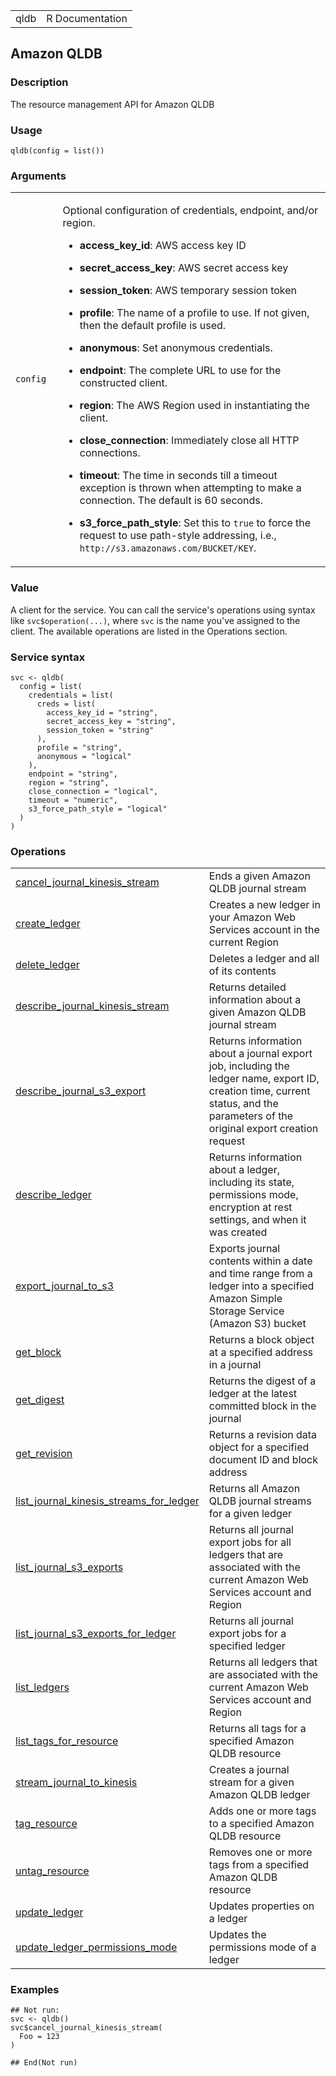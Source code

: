 <table style="width: 100%;">
<tbody>
<tr class="odd">
<td>qldb</td>
<td style="text-align: right;">R Documentation</td>
</tr>
</tbody>
</table>

## Amazon QLDB

### Description

The resource management API for Amazon QLDB

### Usage

    qldb(config = list())

### Arguments

<table>
<colgroup>
<col style="width: 15%" />
<col style="width: 85%" />
</colgroup>
<tbody>
<tr class="odd">
<td><code id="qldb_:_config">config</code></td>
<td><p>Optional configuration of credentials, endpoint, and/or
region.</p>
<ul>
<li><p><strong>access_key_id</strong>: AWS access key ID</p></li>
<li><p><strong>secret_access_key</strong>: AWS secret access
key</p></li>
<li><p><strong>session_token</strong>: AWS temporary session
token</p></li>
<li><p><strong>profile</strong>: The name of a profile to use. If not
given, then the default profile is used.</p></li>
<li><p><strong>anonymous</strong>: Set anonymous credentials.</p></li>
<li><p><strong>endpoint</strong>: The complete URL to use for the
constructed client.</p></li>
<li><p><strong>region</strong>: The AWS Region used in instantiating the
client.</p></li>
<li><p><strong>close_connection</strong>: Immediately close all HTTP
connections.</p></li>
<li><p><strong>timeout</strong>: The time in seconds till a timeout
exception is thrown when attempting to make a connection. The default is
60 seconds.</p></li>
<li><p><strong>s3_force_path_style</strong>: Set this to
<code>true</code> to force the request to use path-style addressing,
i.e., <code
style="white-space: pre;">⁠http://s3.amazonaws.com/BUCKET/KEY⁠</code>.</p></li>
</ul></td>
</tr>
</tbody>
</table>

### Value

A client for the service. You can call the service's operations using
syntax like `svc$operation(...)`, where `svc` is the name you've
assigned to the client. The available operations are listed in the
Operations section.

### Service syntax

    svc <- qldb(
      config = list(
        credentials = list(
          creds = list(
            access_key_id = "string",
            secret_access_key = "string",
            session_token = "string"
          ),
          profile = "string",
          anonymous = "logical"
        ),
        endpoint = "string",
        region = "string",
        close_connection = "logical",
        timeout = "numeric",
        s3_force_path_style = "logical"
      )
    )

### Operations

<table>
<tbody>
<tr class="odd">
<td style="text-align: left;"><a href="../qldb_cancel_journal_kinesis_stream/"> cancel_journal_kinesis_stream </a></td>
<td style="text-align: left;">Ends a given Amazon QLDB journal
stream</td>
</tr>
<tr class="even">
<td style="text-align: left;"><a href="../qldb_create_ledger/"> create_ledger </a></td>
<td style="text-align: left;">Creates a new ledger in your Amazon Web
Services account in the current Region</td>
</tr>
<tr class="odd">
<td style="text-align: left;"><a href="../qldb_delete_ledger/"> delete_ledger </a></td>
<td style="text-align: left;">Deletes a ledger and all of its
contents</td>
</tr>
<tr class="even">
<td style="text-align: left;"><a href="../qldb_describe_journal_kinesis_stream/"> describe_journal_kinesis_stream </a></td>
<td style="text-align: left;">Returns detailed information about a given
Amazon QLDB journal stream</td>
</tr>
<tr class="odd">
<td style="text-align: left;"><a href="../qldb_describe_journal_s3_export/"> describe_journal_s3_export </a></td>
<td style="text-align: left;">Returns information about a journal export
job, including the ledger name, export ID, creation time, current
status, and the parameters of the original export creation request</td>
</tr>
<tr class="even">
<td style="text-align: left;"><a href="../qldb_describe_ledger/"> describe_ledger </a></td>
<td style="text-align: left;">Returns information about a ledger,
including its state, permissions mode, encryption at rest settings, and
when it was created</td>
</tr>
<tr class="odd">
<td style="text-align: left;"><a href="../qldb_export_journal_to_s3/"> export_journal_to_s3 </a></td>
<td style="text-align: left;">Exports journal contents within a date and
time range from a ledger into a specified Amazon Simple Storage Service
(Amazon S3) bucket</td>
</tr>
<tr class="even">
<td style="text-align: left;"><a href="../qldb_get_block/"> get_block </a></td>
<td style="text-align: left;">Returns a block object at a specified
address in a journal</td>
</tr>
<tr class="odd">
<td style="text-align: left;"><a href="../qldb_get_digest/"> get_digest </a></td>
<td style="text-align: left;">Returns the digest of a ledger at the
latest committed block in the journal</td>
</tr>
<tr class="even">
<td style="text-align: left;"><a href="../qldb_get_revision/"> get_revision </a></td>
<td style="text-align: left;">Returns a revision data object for a
specified document ID and block address</td>
</tr>
<tr class="odd">
<td
style="text-align: left;"><a href="../qldb_list_journal_kinesis_streams_for_ledger/"> list_journal_kinesis_streams_for_ledger </a></td>
<td style="text-align: left;">Returns all Amazon QLDB journal streams
for a given ledger</td>
</tr>
<tr class="even">
<td style="text-align: left;"><a href="../qldb_list_journal_s3_exports/"> list_journal_s3_exports </a></td>
<td style="text-align: left;">Returns all journal export jobs for all
ledgers that are associated with the current Amazon Web Services account
and Region</td>
</tr>
<tr class="odd">
<td style="text-align: left;"><a href="../qldb_list_journal_s3_exports_for_ledger/"> list_journal_s3_exports_for_ledger </a></td>
<td style="text-align: left;">Returns all journal export jobs for a
specified ledger</td>
</tr>
<tr class="even">
<td style="text-align: left;"><a href="../qldb_list_ledgers/"> list_ledgers </a></td>
<td style="text-align: left;">Returns all ledgers that are associated
with the current Amazon Web Services account and Region</td>
</tr>
<tr class="odd">
<td style="text-align: left;"><a href="../qldb_list_tags_for_resource/"> list_tags_for_resource </a></td>
<td style="text-align: left;">Returns all tags for a specified Amazon
QLDB resource</td>
</tr>
<tr class="even">
<td style="text-align: left;"><a href="../qldb_stream_journal_to_kinesis/"> stream_journal_to_kinesis </a></td>
<td style="text-align: left;">Creates a journal stream for a given
Amazon QLDB ledger</td>
</tr>
<tr class="odd">
<td style="text-align: left;"><a href="../qldb_tag_resource/"> tag_resource </a></td>
<td style="text-align: left;">Adds one or more tags to a specified
Amazon QLDB resource</td>
</tr>
<tr class="even">
<td style="text-align: left;"><a href="../qldb_untag_resource/"> untag_resource </a></td>
<td style="text-align: left;">Removes one or more tags from a specified
Amazon QLDB resource</td>
</tr>
<tr class="odd">
<td style="text-align: left;"><a href="../qldb_update_ledger/"> update_ledger </a></td>
<td style="text-align: left;">Updates properties on a ledger</td>
</tr>
<tr class="even">
<td style="text-align: left;"><a href="../qldb_update_ledger_permissions_mode/"> update_ledger_permissions_mode </a></td>
<td style="text-align: left;">Updates the permissions mode of a
ledger</td>
</tr>
</tbody>
</table>

### Examples

    ## Not run: 
    svc <- qldb()
    svc$cancel_journal_kinesis_stream(
      Foo = 123
    )

    ## End(Not run)
